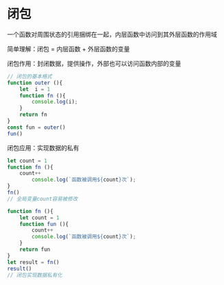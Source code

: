 # 闭包

一个函数对周围状态的引用捆绑在一起，内层函数中访问到其外层函数的作用域

简单理解：闭包 = 内层函数 + 外层函数的变量

闭包作用：封闭数据，提供操作，外部也可以访问函数内部的变量

```js
// 闭包的基本格式
function outer (){
    let  i = 1
    function fn (){
        console.log(i);
    }
    return fn
}
const fun = outer()
fun()
```

闭包应用：实现数据的私有

```js
let count = 1
function fn (){
    count++
        console.log(`函数被调用${count}次`);
}
fn()
// 全局变量count容易被修改
```

```js
function fn (){
    let count = 1
    function fun (){
        count++
        console.log(`函数被调用${count}次`);
    }
    return fun
}
let result = fn()
result()
// 闭包实现数据私有化
```

